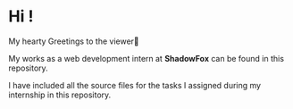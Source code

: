 <h1>Hi !</h1>
<p>My hearty Greetings to the viewer🥰</p>
<p>My works as a web development intern at <b>ShadowFox</b> can be found in this repository.</p>
<p>I have included all the source files for the tasks I assigned during my internship in this repository.</p>
